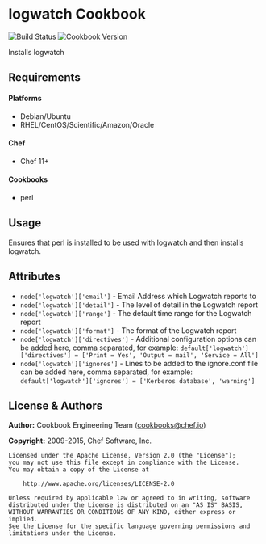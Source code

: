 logwatch Cookbook
=================
[![Build Status](https://travis-ci.org/chef-cookbooks/logwatch.svg?branch=master)](http://travis-ci.org/chef-cookbooks/logwatch)
[![Cookbook Version](https://img.shields.io/cookbook/v/logwatch.svg)](https://supermarket.chef.io/cookbooks/logwatch)

Installs logwatch


Requirements
------------
#### Platforms
- Debian/Ubuntu
- RHEL/CentOS/Scientific/Amazon/Oracle

#### Chef
- Chef 11+

#### Cookbooks
- perl


Usage
-----
Ensures that perl is installed to be used with logwatch and then installs logwatch.


Attributes
----------
- `node['logwatch']['email']` - Email Address which Logwatch reports to
- `node['logwatch']['detail']` - The level of detail in the Logwatch report
- `node['logwatch']['range']` - The default time range for the Logwatch report
- `node['logwatch']['format']` - The format of the Logwatch report
- `node['logwatch']['directives']` - Additional configuration options can be added here, comma separated, for example: `default['logwatch']['directives'] = ['Print = Yes', 'Output = mail', 'Service = All']`
- `node['logwatch']['ignores']` - Lines to be added to the ignore.conf file  can be added here, comma separated, for example: `default['logwatch']['ignores'] = ['Kerberos database', 'warning']`

License & Authors
-----------------

**Author:** Cookbook Engineering Team (<cookbooks@chef.io>)

**Copyright:** 2009-2015, Chef Software, Inc.
```
Licensed under the Apache License, Version 2.0 (the "License");
you may not use this file except in compliance with the License.
You may obtain a copy of the License at

    http://www.apache.org/licenses/LICENSE-2.0

Unless required by applicable law or agreed to in writing, software
distributed under the License is distributed on an "AS IS" BASIS,
WITHOUT WARRANTIES OR CONDITIONS OF ANY KIND, either express or implied.
See the License for the specific language governing permissions and
limitations under the License.
```
